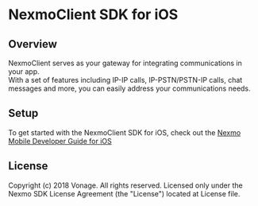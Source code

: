 # NexmoClient SDK for iOS

## Overview

NexmoClient serves as your gateway for integrating communications in your app.  
With a set of features including IP-IP calls, IP-PSTN/PSTN-IP calls, chat messages and more, you can easily address your communications needs.  

## Setup

To get started with the NexmoClient SDK for iOS, check out the [Nexmo Mobile Developer Guide for iOS](https://developer.nexmo.com/client-sdk/setup/add-sdk-to-your-app/ios)


## License

Copyright (c) 2018 Vonage. All rights reserved. Licensed only under the Nexmo SDK License Agreement (the "License") located at License file.


